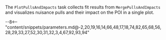 The `PlotPullsAndImpacts` task collects fit results from `MergePullsAndImpacts` and visualizes nuisance pulls and their impact on the POI in a single plot.

<div class="dhi_parameter_table">

--8<-- "content/snippets/parameters.md@-2,20,19,16,14,66,48,17,18,74,82,65,68,56,28,29,33,27,52,30,31,32,3,4,67,92,93,94"

</div>
